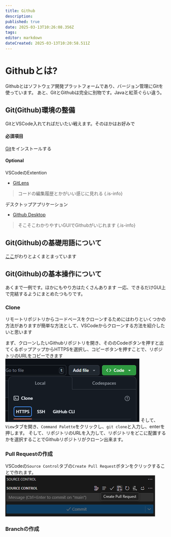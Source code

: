 ```yaml
---
title: Github
description: 
published: true
date: 2025-03-13T10:26:08.356Z
tags: 
editor: markdown
dateCreated: 2025-03-13T10:20:58.511Z
---
```


# Githubとは?
Githubとはソフトウェア開発プラットフォームであり、バージョン管理にGitを使っています。
あと、GitとGithubは完全に別物です。Javaと紅茶ぐらい違う。

## Git(Github)環境の整備
GitとVSCode入れてればだいたい戦えます。そのほかはお好みで

#### 必須項目
[Git](https://git-scm.com/downloads/win)をインストールする

#### Optional
VSCodeのExtention
* [GitLens](https://marketplace.visualstudio.com/items?itemName=eamodio.gitlens)
> コードの編集履歴とかがいい感じに見れる
{.is-info}

デスクトップアプリケーション
* [Github Desktop](https://desktop.github.com/download/)
> そこそこわかりやすいGUIでGithubがいじれます
{.is-info}

## Git(Github)の基礎用語について

[ここ](https://qiita.com/shinshingodmt/items/637cf9e5c6660509c460)がわりとよくまとまっています

## Git(Github)の基本操作について

あくまで一例です。ほかにもやり方はたくさんあります
一応、できるだけGUI上で完結するようにまとめたつもりです。

### Clone
リモートリポジトリからコードベースをクローンするためにはわりといくつかの方法がありますが簡単な方法として、VSCodeからクローンする方法を紹介したいと思います

まず、クローンしたいGithubリポジトリを開き、そののCodeボタンを押すと出てくるポップアップからHTTPSを選択し、コピーボタンを押すことで、リポジトリのURLをコピーできます
![githubrepourl.png](/githubrepourl.png)
そして、 `View`タブを開き、`Command Palette`をクリックし、`git clone`と入力し、enterを押します。
そして、リポジトリのURLを入力して、リポジトリをどこに配置するかを選択することでGithubリポジトリがクローン出来ます。

### Pull Requestの作成
VSCodeの`Source Control`タブの`Create Pull Request`ボタンをクリックすることで作れます。
![source_controll_pr.png](/source_controll_pr.png)

### Branchの作成
